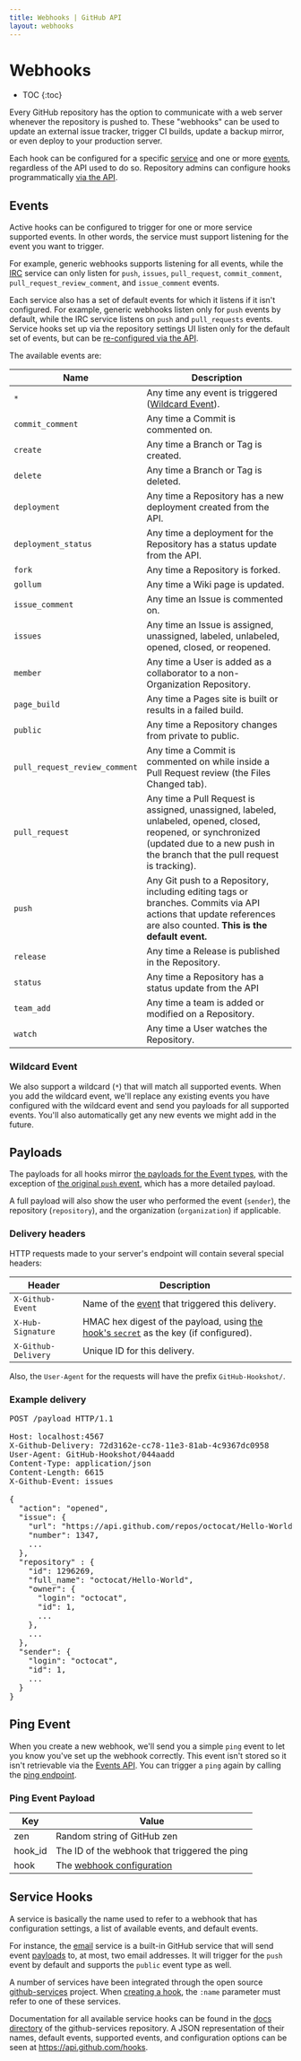 ```yaml
---
title: Webhooks | GitHub API
layout: webhooks
---
```


# Webhooks

* TOC
{:toc}

Every GitHub repository has the option to communicate with a web server whenever
the repository is pushed to. These "webhooks" can be used to update an external
issue tracker, trigger CI builds, update a backup mirror, or even deploy to your
production server.

Each hook can be configured for a specific [service][service-hooks-section] and one or
more [events][events-section], regardless of the API used to do so. Repository admins
can configure hooks programmatically [via the API][repo-hooks].


## Events

Active hooks can be configured to trigger for one or more service supported
events. In other words, the service must support listening for the event you
want to trigger.

For example, generic webhooks supports listening for all events, while the
[IRC][irc-service] service can only listen for `push`, `issues`, `pull_request`,
`commit_comment`, `pull_request_review_comment`, and `issue_comment` events.

Each service also has a set of default events for which it listens if it isn't
configured. For example, generic webhooks listen only for `push` events by
default, while the IRC service listens on `push` and `pull_requests` events.
Service hooks set up via the repository settings UI listen only for the default
set of events, but can be [re-configured via the API][repo-hooks-edit].

The available events are:

Name | Description
-----|-----------|
`*` | Any time any event is triggered ([Wildcard Event][wildcard-section]).
`commit_comment` | Any time a Commit is commented on.
`create` | Any time a Branch or Tag is created.
`delete` | Any time a Branch or Tag is deleted.
`deployment` | Any time a Repository has a new deployment created from the API.
`deployment_status` | Any time a deployment for the Repository has a status update from the API.
`fork` | Any time a Repository is forked.
`gollum` | Any time a Wiki page is updated.
`issue_comment` | Any time an Issue is commented on.
`issues` | Any time an Issue is assigned, unassigned, labeled, unlabeled, opened, closed, or reopened.
`member` | Any time a User is added as a collaborator to a non-Organization Repository.
`page_build` | Any time a Pages site is built or results in a failed build.
`public` | Any time a Repository changes from private to public.
`pull_request_review_comment` | Any time a Commit is commented on while inside a Pull Request review (the Files Changed tab).
`pull_request` | Any time a Pull Request is assigned, unassigned, labeled, unlabeled, opened, closed, reopened, or synchronized (updated due to a new push in the branch that the pull request is tracking).
`push` | Any Git push to a Repository, including editing tags or branches. Commits via API actions that update references are also counted. **This is the default event.**
`release` | Any time a Release is published in the Repository.
`status` | Any time a Repository has a status update from the API
`team_add` | Any time a team is added or modified on a Repository.
`watch` | Any time a User watches the Repository.

### Wildcard Event

We also support a wildcard (`*`) that will match all supported events. When you
add the wildcard event, we'll replace any existing events you have configured with
the wildcard event and send you payloads for all supported events. You'll also
automatically get any new events we might add in the future.


## Payloads

The payloads for all hooks mirror [the payloads for the Event types][event-types],
with the exception of [the original `push` event][event-types-push], which has a
more detailed payload.

A full payload will also show the user who performed the event (`sender`),
the repository (`repository`), and the organization (`organization`) if applicable.

### Delivery headers

HTTP requests made to your server's endpoint will contain several special
headers:

Header | Description
-------|-------------|
`X-Github-Event`| Name of the [event][events-section] that triggered this delivery.
`X-Hub-Signature`| HMAC hex digest of the payload, using [the hook's `secret`][repo-hooks-create] as the key (if configured).
`X-Github-Delivery`| Unique ID for this delivery.

Also, the `User-Agent` for the requests will have the prefix `GitHub-Hookshot/`.

### Example delivery

<pre class="terminal">
POST /payload HTTP/1.1

Host: localhost:4567
X-Github-Delivery: 72d3162e-cc78-11e3-81ab-4c9367dc0958
User-Agent: GitHub-Hookshot/044aadd
Content-Type: application/json
Content-Length: 6615
X-Github-Event: issues

{
  "action": "opened",
  "issue": {
    "url": "https://api.github.com/repos/octocat/Hello-World/issues/1347",
    "number": 1347,
    ...
  },
  "repository" : {
    "id": 1296269,
    "full_name": "octocat/Hello-World",
    "owner": {
      "login": "octocat",
      "id": 1,
      ...
    },
    ...
  },
  "sender": {
    "login": "octocat",
    "id": 1,
    ...
  }
}
</pre>


## Ping Event

When you create a new webhook, we'll send you a simple `ping` event to let you
know you've set up the webhook correctly. This event isn't stored so it isn't
retrievable via the [Events API][events-api]. You can trigger a `ping`
again by calling the [ping endpoint][repo-hooks-ping].

### Ping Event Payload

Key | Value |
----| ----- |
zen | Random string of GitHub zen |
hook_id | The ID of the webhook that triggered the ping |
hook | The [webhook configuration][repo-hooks-show] |


## Service Hooks

A service is basically the name used to refer to a webhook that has configuration
settings, a list of available events, and default events.

For instance, the [email][email-service]
service is a built-in GitHub service that will send event [payloads][payloads-section]
to, at most, two email addresses.  It will trigger for the `push`
event by default and supports the `public` event type as well.

A number of services have been integrated through the open source
[github-services][github-services] project.  When
[creating a hook][webhooks-guide-create], the `:name` parameter must refer to one of
these services.

Documentation for all available service hooks can be found in the
[docs directory][github-services-docs] of the github-services repository. A JSON
representation of their names, default events, supported events, and configuration
options can be seen at <a href='https://api.github.com/hooks' data-proofer-ignore>https://api.github.com/hooks</a>.


[service-hooks-section]: #service-hooks
[events-section]: #events
[wildcard-section]: #wildcard-event
[payloads-section]: #payloads
[webhooks-guide-create]: /webhooks/creating/
[repo-hooks]: /v3/repos/hooks/
[repo-hooks-show]: /v3/repos/hooks/#get-single-hook
[repo-hooks-edit]: /v3/repos/hooks/#edit-a-hook
[repo-hooks-create]: /v3/repos/hooks/#create-a-hook
[repo-hooks-ping]: /v3/repos/hooks/#ping-a-hook
[events-api]: /v3/activity/events/
[event-types]: /v3/activity/events/types/
[event-types-push]: /v3/activity/events/types/#pushevent
[github-services]: https://github.com/github/github-services
[github-services-docs]: https://github.com/github/github-services/tree/master/docs
[irc-service]: https://github.com/github/github-services/blob/master/lib/services/irc.rb
[email-service]: https://github.com/github/github-services/blob/master/lib/services/email.rb
